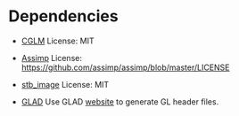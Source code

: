 Dependencies
=====

- [CGLM](https://github.com/recp/cglm)
  License: MIT

- [Assimp](https://github.com/assimp/)
  License: <https://github.com/assimp/assimp/blob/master/LICENSE>

- [stb_image](https://github.com/nothings/stb)
  License: MIT

- [GLAD](https://github.com/dav1dde/glad-web)
  Use GLAD [website](https://glad.dav1d.de/) to generate GL header files.